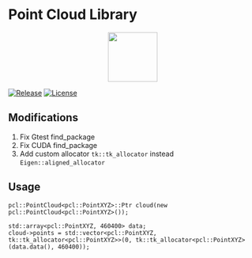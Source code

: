 # Point Cloud Library

<p align="center"><img src="pcl.png" height="100"></p>

[![Release][release-image]][releases]
[![License][license-image]][license]

[release-image]: https://img.shields.io/badge/release-1.12.1-green.svg?style=flat
[releases]: https://github.com/PointCloudLibrary/pcl/releases

[license-image]: https://img.shields.io/badge/license-BSD-green.svg?style=flat
[license]: https://github.com/PointCloudLibrary/pcl/blob/master/LICENSE.txt

Modifications
-------
1. Fix Gtest find_package
2. Fix CUDA find_package
3. Add custom allocator ```tk::tk_allocator``` instead ```Eigen::aligned_allocator```

Usage
-------
```
pcl::PointCloud<pcl::PointXYZ>::Ptr cloud(new pcl::PointCloud<pcl::PointXYZ>());

std::array<pcl::PointXYZ, 460400> data;
cloud->points = std::vector<pcl::PointXYZ, tk::tk_allocator<pcl::PointXYZ>>(0, tk::tk_allocator<pcl::PointXYZ>(data.data(), 460400));
```
